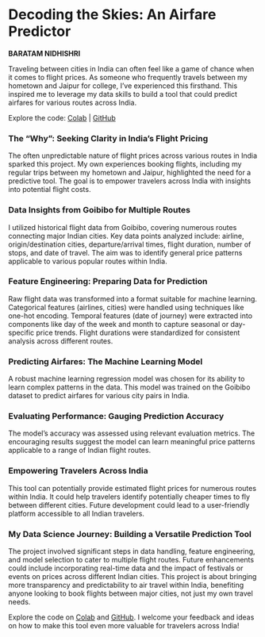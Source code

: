 # Decoding the Skies: An Airfare Predictor

**BARATAM NIDHISHRI**


Traveling between cities in India can often feel like a game of chance when it comes to flight prices. As someone who frequently travels between my hometown and Jaipur for college, I’ve experienced this firsthand. This inspired me to leverage my data skills to build a tool that could predict airfares for various routes across India.

Explore the code: [Colab](https://colab.research.google.com/gist/nidhibaratam/9264b2d7cd515eb8067273fce0bd4364/airfare-predictor-final-version.ipynb) | [GitHub](https://github.com/nidhibaratam/DATA-SCIENCE-PROJECT/blob/main/airfare_predictor_final_version.ipynb)

### The “Why”: Seeking Clarity in India’s Flight Pricing

The often unpredictable nature of flight prices across various routes in India sparked this project.
My own experiences booking flights, including my regular trips between my hometown and Jaipur, highlighted the need for a predictive tool.
The goal is to empower travelers across India with insights into potential flight costs.

### Data Insights from Goibibo for Multiple Routes

I utilized historical flight data from Goibibo, covering numerous routes connecting major Indian cities.
Key data points analyzed include: airline, origin/destination cities, departure/arrival times, flight duration, number of stops, and date of travel.
The aim was to identify general price patterns applicable to various popular routes within India.

### Feature Engineering: Preparing Data for Prediction

Raw flight data was transformed into a format suitable for machine learning.
Categorical features (airlines, cities) were handled using techniques like one-hot encoding.
Temporal features (date of journey) were extracted into components like day of the week and month to capture seasonal or day-specific price trends.
Flight durations were standardized for consistent analysis across different routes.

### Predicting Airfares: The Machine Learning Model

A robust machine learning regression model  was chosen for its ability to learn complex patterns in the data.
This model was trained on the Goibibo dataset to predict airfares for various city pairs in India.

### Evaluating Performance: Gauging Prediction Accuracy

The model’s accuracy was assessed using relevant evaluation metrics.
The encouraging results suggest the model can learn meaningful price patterns applicable to a range of Indian flight routes.

### Empowering Travelers Across India

This tool can potentially provide estimated flight prices for numerous routes within India.
It could help travelers identify potentially cheaper times to fly between different cities.
Future development could lead to a user-friendly platform accessible to all Indian travelers.

### My Data Science Journey: Building a Versatile Prediction Tool

The project involved significant steps in data handling, feature engineering, and model selection to cater to multiple flight routes.
Future enhancements could include incorporating real-time data and the impact of festivals or events on prices across different Indian cities.
This project is about bringing more transparency and predictability to air travel within India, benefiting anyone looking to book flights between major cities, not just my own travel needs.

Explore the code on [Colab](https://colab.research.google.com/gist/nidhibaratam/9264b2d7cd515eb8067273fce0bd4364/airfare-predictor-final-version.ipynb) and [GitHub](https://github.com/nidhibaratam/DATA-SCIENCE-PROJECT/blob/main/airfare_predictor_final_version.ipynb). I welcome your feedback and ideas on how to make this tool even more valuable for travelers across India!

